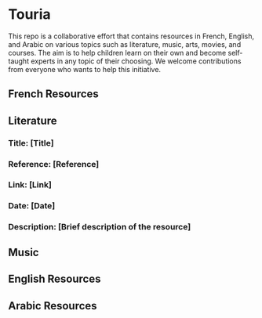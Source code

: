 # Touria

This repo is a collaborative effort that contains resources in French, English, and Arabic on various topics such as literature, music, arts, movies, and courses. The aim is to help children learn on their own and become self-taught experts in any topic of their choosing. We welcome contributions from everyone who wants to help this initiative.

## French Resources
## Literature
### Title: [Title]
### Reference: [Reference]
### Link: [Link]
### Date: [Date]
### Description: [Brief description of the resource]

## Music

## English Resources

## Arabic Resources

